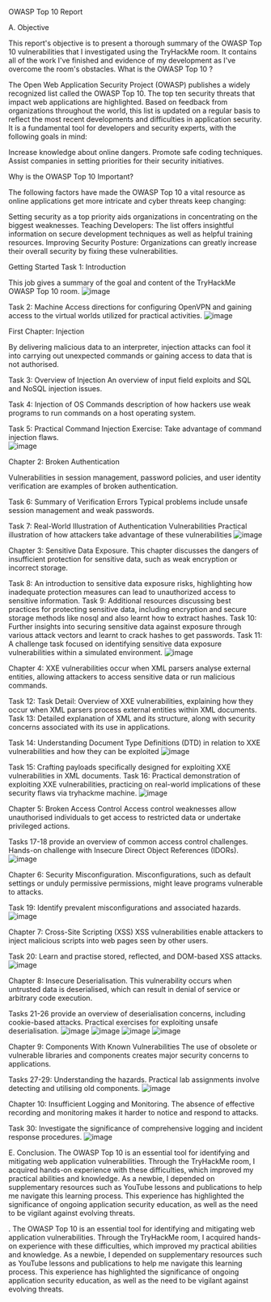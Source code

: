 OWASP Top 10 Report 

A. Objective

This report's objective is to present a thorough summary of the OWASP Top 10 vulnerabilities that I investigated using the TryHackMe room. It contains all of the work I've finished and evidence of my development as I've overcome the room's obstacles. 
What  is  the OWASP Top 10 ?

The Open Web Application Security Project (OWASP) publishes a widely recognized list called the OWASP Top 10. The top ten security threats that impact web applications are highlighted. Based on feedback from organizations throughout the world, this list is updated on a regular basis to reflect the most recent developments and difficulties in application security. It is a fundamental tool for developers and security experts, with the following goals in mind:

Increase knowledge about online dangers.
Promote safe coding techniques.
Assist companies in setting priorities for their security initiatives.

Why is the OWASP Top 10 Important?

The following factors have made the OWASP Top 10 a vital resource as online applications get more intricate and cyber threats keep changing:

Setting security as a top priority aids organizations in concentrating on the biggest weaknesses.
Teaching Developers: The list offers insightful information on secure development techniques as well as helpful training resources.
Improving Security Posture: Organizations can greatly increase their overall security by fixing these vulnerabilities.


Getting Started
Task 1: Introduction

This job gives a summary of the goal and content of the TryHackMe OWASP Top 10 room.
![image](https://github.com/user-attachments/assets/969be66d-7e89-451e-a655-483c731948a4)

 

Task 2: Machine Access
directions for configuring OpenVPN and gaining access to the virtual worlds utilized for practical activities.
![image](https://github.com/user-attachments/assets/2ffc2bdc-a2e0-485e-b8b6-680ecb171ddb)



First Chapter: Injection

By delivering malicious data to an interpreter, injection attacks can fool it into carrying out unexpected commands or gaining access to data that is not authorised.

Task 3: Overview of Injection
An overview of input field exploits and SQL and NoSQL injection issues.

Task 4: Injection of OS Commands
description of how hackers use weak programs to run commands on a host operating system.

Task 5: Practical Command Injection Exercise: Take advantage of command injection flaws.  
![image](https://github.com/user-attachments/assets/9ea01d5d-7f26-48d7-88c4-0ae2388153da)




Chapter 2: Broken Authentication

Vulnerabilities in session management, password policies, and user identity verification are examples of broken authentication.

Task 6: Summary of Verification Errors
Typical problems include unsafe session management and weak passwords.

Task 7: Real-World Illustration of Authentication Vulnerabilities Practical illustration of how attackers
take advantage of these vulnerabilities 
![image](https://github.com/user-attachments/assets/53baee5d-68a7-4818-b44b-448e1660fcae)




Chapter 3: Sensitive Data Exposure.
This chapter discusses the dangers of insufficient protection for sensitive data, such as weak encryption or incorrect storage.

Task 8:  An introduction to sensitive data exposure risks, highlighting how inadequate protection measures can lead to unauthorized access to sensitive information.
Task 9: Additional resources discussing best practices for protecting sensitive data, including encryption and secure storage methods like nosql and also learnt how to extract hashes.
Task 10: Further insights into securing sensitive data against exposure through various attack vectors and learnt to crack hashes to get passwords.
Task 11:  A challenge task focused on identifying sensitive data exposure vulnerabilities within a simulated environment.
![image](https://github.com/user-attachments/assets/211721c5-1703-47b0-aae3-d35468dca317)

Chapter 4: XXE vulnerabilities occur when XML parsers analyse external entities, allowing attackers to access sensitive data or run malicious commands.

Task 12: Task Detail: Overview of XXE vulnerabilities, explaining how they occur when XML parsers process external entities within XML documents.
Task 13:  Detailed explanation of XML and its structure, along with security concerns associated with its use in applications.


 
Task 14: Understanding Document Type Definitions (DTD) in relation to XXE vulnerabilities and how they can be exploited 
![image](https://github.com/user-attachments/assets/6084976c-e49a-4759-a652-fea77f95aa14)

Task 15:  Crafting payloads specifically designed for exploiting XXE vulnerabilities in XML documents.
Task 16: Practical demonstration of exploiting XXE vulnerabilities, practicing on real-world implications of these security flaws via tryhackme machine.
![image](https://github.com/user-attachments/assets/7f16f695-2cca-42ad-a386-6e0c68251a68)

 
Chapter 5: Broken Access Control
Access control weaknesses allow unauthorised individuals to get access to restricted data or undertake privileged actions.

Tasks 17-18 provide an overview of common access control challenges.
Hands-on challenge with Insecure Direct Object References (IDORs).
![image](https://github.com/user-attachments/assets/fa03ba91-c379-4740-b432-f33b97532cd1)

 

Chapter 6: Security Misconfiguration.
Misconfigurations, such as default settings or unduly permissive permissions, might leave programs vulnerable to attacks.

Task 19: Identify prevalent misconfigurations and associated hazards.
 ![image](https://github.com/user-attachments/assets/61217d16-b1eb-476b-b555-ea2a28336d96)



Chapter 7: Cross-Site Scripting (XSS)
XSS vulnerabilities enable attackers to inject malicious scripts into web pages seen by other users.

Task 20: Learn and practise stored, reflected, and DOM-based XSS attacks.
![image](https://github.com/user-attachments/assets/ed64afc9-2765-446c-9352-9a44f70f177d)

 

Chapter 8: Insecure Deserialisation.
This vulnerability occurs when untrusted data is deserialised, which can result in denial of service or arbitrary code execution.

Tasks 21-26 provide an overview of deserialisation concerns, including cookie-based attacks.
Practical exercises for exploiting unsafe deserialisation.
![image](https://github.com/user-attachments/assets/33c812ad-4a4b-444c-9df0-a6723037caa6)
![image](https://github.com/user-attachments/assets/e491c4a1-d2bf-4e98-92d6-eccd4033ff24)
![image](https://github.com/user-attachments/assets/2099f2c0-8e2f-4d24-91c1-8ea72308aed1)
![image](https://github.com/user-attachments/assets/1ec4f173-912e-4776-aa66-1aef5dbd785c)



Chapter 9: Components With Known Vulnerabilities
The use of obsolete or vulnerable libraries and components creates major security concerns to applications.     

Tasks 27-29: Understanding the hazards.
Practical lab assignments involve detecting and utilising old components.
![image](https://github.com/user-attachments/assets/40b3367f-31c0-4292-9a86-67d6e4104846)

Chapter 10: Insufficient Logging and Monitoring.
The absence of effective recording and monitoring makes it harder to notice and respond to attacks.

Task 30: Investigate the significance of comprehensive logging and incident response procedures.
![image](https://github.com/user-attachments/assets/c5c38e65-6cf0-4850-963a-0bc90245e650)

 
E. Conclusion.
The OWASP Top 10 is an essential tool for identifying and mitigating web application vulnerabilities. Through the TryHackMe room, I acquired hands-on experience with these difficulties, which improved my practical abilities and knowledge. As a newbie, I depended on supplementary resources such as YouTube lessons and publications to help me navigate this learning process. This experience has highlighted the significance of ongoing application security education, as well as the need to be vigilant against evolving threats.

.
The OWASP Top 10 is an essential tool for identifying and mitigating web application vulnerabilities. Through the TryHackMe room, I acquired hands-on experience with these difficulties, which improved my practical abilities and knowledge. As a newbie, I depended on supplementary resources such as YouTube lessons and publications to help me navigate this learning process. This experience has highlighted the significance of ongoing application security education, as well as the need to be vigilant against evolving threats.


